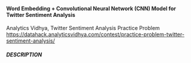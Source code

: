 #### Word Embedding + Convolutional Neural Network (CNN) Model for Twitter Sentiment Analysis
Analytics Vidhya, Twitter Sentiment Analysis Practice Problem  https://datahack.analyticsvidhya.com/contest/practice-problem-twitter-sentiment-analysis/
##### DESCRIPTION
